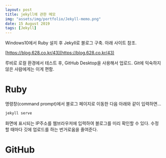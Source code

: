 ```yaml
---
layout: post
title: jekyll에 관한 메모
img: "assets/img/portfolio/Jekyll-memo.png"
date: 15 August 2019
tags: [Jekyll]
---
```


Windows10에서 Ruby 설치 후 Jekyll로 블로그 구축. 아래 사이트 참조.

[https://blog.628.co.kr/43](https://blog.628.co.kr/43)

루비로 로컬 환경에서 테스트 후, GitHub Desktop을 사용해서 업로드. Git에 익숙하지 않은 사람에게는 이게 편함.

# Ruby

명령창(command prompt)에서 블로그 페이지로 이동한 다음 아래와 같이 입력하면...

```powershell
jekyll serve
```

화면에 표시되는 IP주소를 웹브라우저에 입력하여 블로그를 미리 확인할 수 있다. 수정할 때마다 깃에 업로드를 하는 번거로움을 줄여준다.

# GitHub